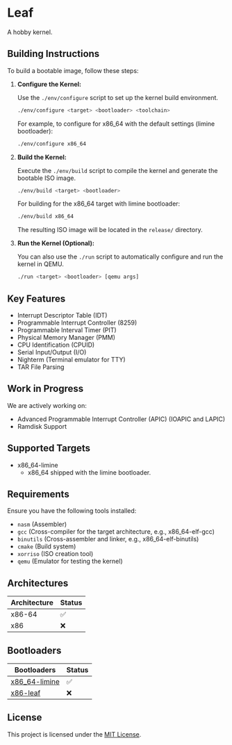 # Leaf
A hobby kernel.
## Building Instructions

To build a bootable image, follow these steps:

1. **Configure the Kernel:**

   Use the `./env/configure` script to set up the kernel build environment.

   ```bash
   ./env/configure <target> <bootloader> <toolchain>
   ```

   For example, to configure for x86_64 with the default settings (limine bootloader):

   ```bash
   ./env/configure x86_64
   ```

2. **Build the Kernel:**

   Execute the `./env/build` script to compile the kernel and generate the bootable ISO image.

   ```bash
   ./env/build <target> <bootloader>
   ```

   For building for the x86_64 target with limine bootloader:

   ```bash
   ./env/build x86_64
   ```

   The resulting ISO image will be located in the `release/` directory.

3. **Run the Kernel (Optional):**

   You can also use the `./run` script to automatically configure and run the kernel in QEMU.

   ```bash
   ./run <target> <bootloader> [qemu args]
   ```


## Key Features

- Interrupt Descriptor Table (IDT)
- Programmable Interrupt Controller (8259)
- Programmable Interval Timer (PIT)
- Physical Memory Manager (PMM)
- CPU Identification (CPUID)
- Serial Input/Output (I/O)
- Nighterm (Terminal emulator for TTY)
- TAR File Parsing


## Work in Progress

We are actively working on:

- Advanced Programmable Interrupt Controller (APIC) (IOAPIC and LAPIC)
- Ramdisk Support


## Supported Targets
- x86_64-limine
    - x86_64 shipped with the limine bootloader.

## Requirements

Ensure you have the following tools installed:

- `nasm` (Assembler)
- `gcc` (Cross-compiler for the target architecture, e.g., x86_64-elf-gcc)
- `binutils` (Cross-assembler and linker, e.g., x86_64-elf-binutils)
- `cmake` (Build system)
- `xorriso` (ISO creation tool)
- `qemu` (Emulator for testing the kernel)


## Architectures

| Architecture | Status |
|--------------|--------|
| x86-64       | ✅     |
| x86          | ❌     |


## Bootloaders

| Bootloaders                                                   | Status |
|---------------------------------------------------------------|--------|
| [x86_64-limine](https://github.com/limine-bootloader/limine)  | ✅     |
| [x86-leaf](https://github.com/leaf-kernel/bootloader)         | ❌     |


## License

This project is licensed under the [MIT License](https://github.com/leaf-kernel/kernel/blob/main/LICENSE).
